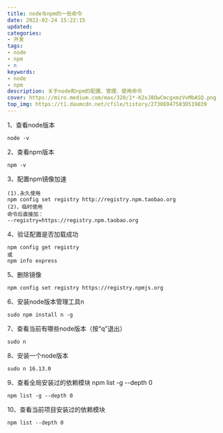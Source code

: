 ```yaml
---
title: node与npm的一些命令
date: 2022-02-24 15:22:15
updated:
categories: 
- 开发
tags: 
- node
- npm
- n
keywords:
- node
- npm
description: 关于node和npm的配置、管理、使用命令
cover: https://miro.medium.com/max/320/1*-K2xJ8OwCmcgxmzVvMbASQ.png
top_img: https://t1.daumcdn.net/cfile/tistory/2730E047583D519839
---
```


1、查看node版本

```shell
node -v
```

2、查看npm版本

```shell
npm -v
```

3、配置npm镜像加速

```shell
(1).永久使用
npm config set registry http://registry.npm.taobao.org
(2)、临时使用
命令后直接加：
--registry=https://registry.npm.taobao.org
```

4、验证配置是否加载成功

```shell
npm config get registry
或
npm info express
```

5、删除镜像

```shell
npm config set registry https://registry.npmjs.org
```

6、安装node版本管理工具n

```shell
sudo npm install n -g
```

7、查看当前有哪些node版本（按“q”退出）

```shell
sudo n
```

8、安装一个node版本

```shell
sudo n 16.13.0
```

9、查看全局安装过的依赖模块 npm list -g --depth 0

```shell
npm list -g --depth 0
```

10、查看当前项目安装过的依赖模块

```shell
npm list --depth 0
```

